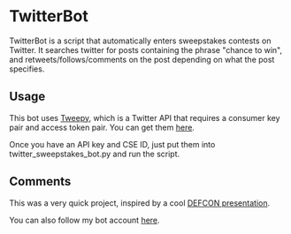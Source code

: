 # TwitterBot
TwitterBot is a script that automatically enters sweepstakes contests on Twitter. It searches twitter for posts containing the phrase "chance to win", and retweets/follows/comments on the post depending on what the post specifies.

## Usage
This bot uses [Tweepy](http://docs.tweepy.org/en/v3.5.0/), which is a Twitter API that requires a consumer key pair and access token pair. You can get them [here](https://developer.twitter.com/en/docs/basics/authentication/guides/access-tokens.html).

Once you have an API key and CSE ID, just put them into twitter_sweepstakes_bot.py and run the script.

## Comments
This was a very quick project, inspired by a cool [DEFCON presentation](https://www.youtube.com/watch?v=iAOOdYsK7MM). 

You can also follow my bot account [here](https://twitter.com/duck_bot132).
